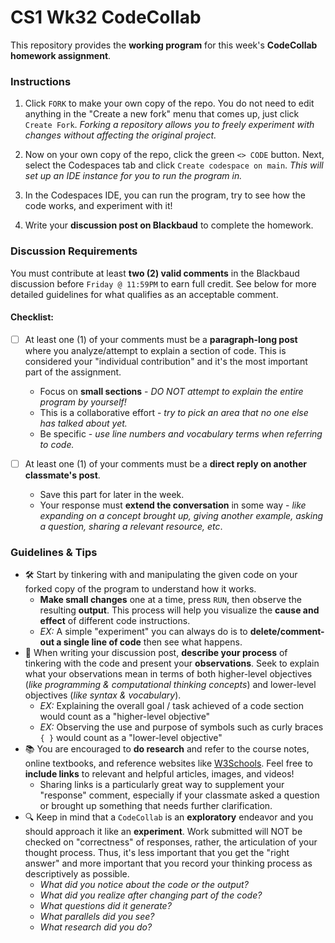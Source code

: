 # CS1 Wk32 CodeCollab

This repository provides the **working program** for this week's **CodeCollab homework assignment**. 

### Instructions

1. Click `FORK` to make your own copy of the repo. You do not need to edit anything in the "Create a new fork" menu that comes up, just click `Create Fork`. _Forking a repository allows you to freely experiment with changes without affecting the original project._

2. Now on your own copy of the repo, click the green `<> CODE` button. Next, select the Codespaces tab and click `Create codespace on main`. _This will set up an IDE instance for you to run the program in._

3. In the Codespaces IDE, you can run the program, try to see how the code works, and experiment with it!
   
4. Write your **discussion post on Blackbaud** to complete the homework.

### Discussion Requirements

You must contribute at least **two (2) valid comments** in the Blackbaud discussion before `Friday @ 11:59PM` to earn full credit. See below for more detailed guidelines for what qualifies as an acceptable comment.

#### Checklist:
- [ ] At least one (1) of your comments must be a **paragraph-long post** where you analyze/attempt to explain a section of code. This is considered your "individual contribution" and it's the most important part of the assignment.
  * Focus on **small sections** - _DO NOT attempt to explain the entire program by yourself!_
  * This is a collaborative effort - _try to pick an area that no one else has talked about yet._
  * Be specific - _use line numbers and vocabulary terms when referring to code._

- [ ] At least one (1) of your comments must be a **direct reply on another classmate's post**.
  * Save this part for later in the week.
  * Your response must **extend the conversation** in some way - _like expanding on a concept brought up, giving another example, asking a question, sharing a relevant resource, etc_.

### Guidelines & Tips

* 🛠️ Start by tinkering with and manipulating the given code on your forked copy of the program to understand how it works. 
  * **Make small changes** one at a time, press `RUN`, then observe the resulting **output**. This process will help you visualize the **cause and effect** of different code instructions.
  * *EX:* A simple "experiment" you can always do is to **delete/comment-out a single line of code** then see what happens.
* 📝 When writing your discussion post, **describe your process** of tinkering with the code and present your **observations**. Seek to explain what your observations mean in terms of both higher-level objectives (*like programming & computational thinking concepts*) and lower-level objectives (_like syntax & vocabulary_).
  * *EX:* Explaining the overall goal / task achieved of a code section would count as a "higher-level objective"
  * *EX:* Observing the use and purpose of symbols such as curly braces `{ }` would count as a "lower-level objective"
* 📚 You are encouraged to **do research** and refer to the course notes, online textbooks, and reference websites like [W3Schools](https://www.w3schools.com/). Feel free to **include links** to relevant and helpful articles, images, and videos!
  * Sharing links is a particularly great way to supplement your "response" comment, especially if your classmate asked a question or brought up something that needs further clarification.
* 🔍 Keep in mind that a `CodeCollab` is an **exploratory** endeavor and you should approach it like an **experiment**. Work submitted will NOT be checked on "correctness" of responses, rather, the articulation of your thought process. Thus, it's less important that you get the "right answer" and more important that you record your thinking process as descriptively as possible.
  * _What did you notice about the code or the output?_
  * _What did you realize after changing part of the code?_
  * _What questions did it generate?_
  * _What parallels did you see?_
  * _What research did you do?_
